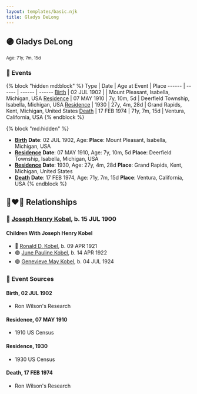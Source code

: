 ```yaml
---
layout: templates/basic.njk
title: Gladys DeLong
---
```

## 🟣 Gladys DeLong
<small>Age: 71y, 7m, 15d</small>


### 📆 Events

{% block "hidden md:block" %}
Type | Date | Age at Event | Place
------ | ------ | ------ | ------
[Birth](#event-event-3) | 02 JUL 1902 |  | Mount Pleasant, Isabella, Michigan, USA
[Residence](#event-event-0) | 07 MAY 1910 | 7y, 10m, 5d | Deerfield Township, Isabella, Michigan, USA
[Residence](#event-event-1) | 1930 | 27y, 4m, 28d | Grand Rapids, Kent, Michigan, United States
[Death](#event-event-6) | 17 FEB 1974 | 71y, 7m, 15d | Ventura, California, USA
{% endblock %}

{% block "md:hidden" %}
- **[Birth](#event-event-3)**
**Date**: 02 JUL 1902, Age:
**Place**: Mount Pleasant, Isabella, Michigan, USA
- **[Residence](#event-event-0)**
**Date**: 07 MAY 1910, Age: 7y, 10m, 5d
**Place**: Deerfield Township, Isabella, Michigan, USA
- **[Residence](#event-event-1)**
**Date**: 1930, Age: 27y, 4m, 28d
**Place**: Grand Rapids, Kent, Michigan, United States
- **[Death](#event-event-6)**
**Date**: 17 FEB 1974, Age: 71y, 7m, 15d
**Place**: Ventura, California, USA
{% endblock %}

## 👩‍❤️‍👨 Relationships

### 🔵 [Joseph Henry Kobel](/people/5/50400728), b. 15 JUL 1900

#### Children With Joseph Henry Kobel
* 🔵 [Ronald D. Kobel](/people/4/42573952), b. 09 APR 1921
* 🟣 [June Pauline Kobel](/people/4/43589122), b. 14 APR 1922
* 🟣 [Genevieve May Kobel](/people/2/28360305), b. 04 JUL 1924
### 📰 Event Sources

#### <a id="event-event-3"></a> Birth, 02 JUL 1902
* Ron Wilson's Research

#### <a id="event-event-0"></a> Residence, 07 MAY 1910
* 1910 US Census

#### <a id="event-event-1"></a> Residence, 1930
* 1930 US Census

#### <a id="event-event-6"></a> Death, 17 FEB 1974
* Ron Wilson's Research